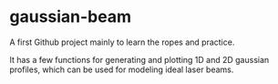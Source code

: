 # gaussian-beam

A first Github project mainly to learn the ropes and practice.  

It has a few functions for generating and plotting 1D and 2D gaussian profiles, which can be used for modeling ideal laser beams.

